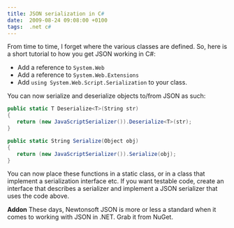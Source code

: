 ```yaml
---
title: JSON serialization in C#
date:  2009-08-24 09:08:00 +0100
tags:  .net c#
---
```


From time to time, I forget where the various classes are defined. So, here is a
short tutorial to how you get JSON working in C#:

* Add a reference to `System.Web`
* Add a reference to `System.Web.Extensions`
* Add `using System.Web.Script.Serialization` to your class.

You can now serialize and deserialize objects to/from JSON as such:

```csharp
public static T Deserialize<T>(String str)
{
   return (new JavaScriptSerializer()).Deserialize<T>(str);
}

public static String Serialize(Object obj)
{
   return (new JavaScriptSerializer()).Serialize(obj);
}
```

You can now place these functions in a static class, or in a class that implement
a serialization interface etc. If you want testable code, create an interface that
describes a serializer and implement a JSON serializer that uses the code above.

**Addon** These days, Newtonsoft JSON is more or less a standard when it comes to
working with JSON in .NET. Grab it from NuGet.